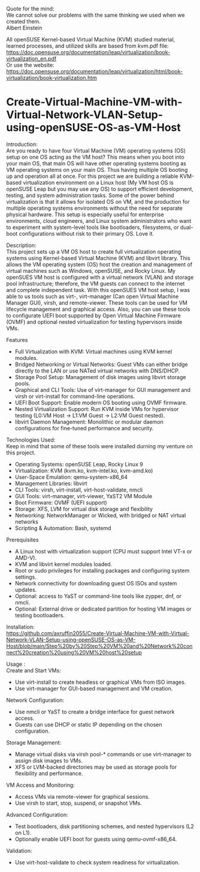 Quote for the mind:  
We cannot solve our problems with the same thinking we used when we created them.  
Albert Einstein

All openSUSE Kernel-based Virtual Machine (KVM) studied material, learned processes, and utilized skills are based from kvm.pdf file:   
https://doc.opensuse.org/documentation/leap/virtualization/book-virtualization_en.pdf   
Or use the website:   
[https://doc.opensuse.org/documentation/leap/virtualization/html/book-virtualization/book-virtualization.htm ](https://doc.opensuse.org/documentation/leap/virtualization/html/book-virtualization/book-virtualization.html)   

# Create-Virtual-Machine-VM-with-Virtual-Network-VLAN-Setup-using-openSUSE-OS-as-VM-Host

Introduction:  
Are you ready to have four Virtual Machine (VM) operating systems (OS) setup on one OS acting as the VM host? This means when you boot into your main OS, that main OS will have other operating systems booting as VM operating systems on your main OS. Thus having multiple OS booting up and operation all at once. For this project we are building a reliable KVM-based virtualization environment on a Linux host (My VM host OS is openSUSE Leap but you may use any OS) to support efficient development, testing, and system administration tasks. Some of the power behind virtualization is that it allows for isolated OS on VM, and the production for multiple operating systems environments without the need for separate physical hardware. This setup is especially useful for enterprise environments, cloud engineers, and Linux system administrators who want to experiment with system-level tools like bootloaders, filesystems, or dual-boot configurations without risk to their primary OS. Love it.


Description:  
This project sets up a VM OS host to create full virtualization operating systems using Kernel-based Virtual Machine (KVM) and libvirt library. This allows the VM operating system (OS) host the creation and management of virtual machines such as Windows, openSUSE, and Rocky Linux. My openSUES VM host is configured with a virtual network (VLAN) and storage pool infrastructure; therefore, the VM guests can connect to the internet and complete independent task. With this openSUES VM host setup, I was able to us tools such as virt-<subcommand>, virt-manager (Can open Virtual Machine Manager GUI), virsh, and remote-viewer. These tools can be used for VM lifecycle management and graphical access. Also, you can use these tools to configurate UEFI boot supported by Open Virtual Machine Firmware (OVMF) and optional nested virtualization for testing hypervisors inside VMs.

Features  
- Full Virtualization with KVM: Virtual machines using KVM kernel modules.
- Bridged Networking or Virtual Networks: Guest VMs can either bridge directly to the LAN or use NATed virtual networks with DNS/DHCP.
- Storage Pool Setup: Management of disk images using libvirt storage pools.
- Graphical and CLI Tools: Use of virt-manager for GUI management and virsh or virt-install for command-line operations.
- UEFI Boot Support: Enable modern OS booting using OVMF firmware.
- Nested Virtualization Support: Run KVM inside VMs for hypervisor testing (L0:VM Host → L1:VM Guest → L2:VM Guest nested).
- libvirt Daemon Management: Monolithic or modular daemon configurations for fine-tuned performance and security.

Technologies Used:  
Keep in mind that some of these tools were installed durning my venture on this project.
- Operating Systems: openSUSE Leap, Rocky Linux 9
- Virtualization: KVM (kvm.ko, kvm-intel.ko, kvm-amd.ko)
- User-Space Emulation: qemu-system-x86_64
- Management Libraries: libvirt
- CLI Tools: virsh, virt-install, virt-host-validate, nmcli
- GUI Tools: virt-manager, virt-viewer, YaST2 VM Module
- Boot Firmware: OVMF (UEFI support)
- Storage: XFS, LVM for virtual disk storage and flexibility
- Networking: NetworkManager or Wicked, with bridged or NAT virtual networks
- Scripting & Automation: Bash, systemd

Prerequisites
- A Linux host with virtualization support (CPU must support Intel VT-x or AMD-V).
- KVM and libvirt kernel modules loaded.
- Root or sudo privileges for installing packages and configuring system settings.
- Network connectivity for downloading guest OS ISOs and system updates.
- Optional: access to YaST or command-line tools like zypper, dnf, or nmcli. 
- Optional: External drive or dedicated partition for hosting VM images or testing bootloaders.

Installation:    
https://github.com/axruffin2055/Create-Virtual-Machine-VM-with-Virtual-Network-VLAN-Setup-using-openSUSE-OS-as-VM-Host/blob/main/Step%20by%20Step%20VM%20and%20Network%20connect%20creation%20using%20VM%20host%20setup

Usage :  
Create and Start VMs:
- Use virt-install to create headless or graphical VMs from ISO images.
- Use virt-manager for GUI-based management and VM creation.   

Network Configuration:
- Use nmcli or YaST to create a bridge interface for guest network access.
- Guests can use DHCP or static IP depending on the chosen configuration.    

Storage Management:
- Manage virtual disks via virsh pool-* commands or use virt-manager to assign disk images to VMs.
- XFS or LVM-backed directories may be used as storage pools for flexibility and performance.    

VM Access and Monitoring:
- Access VMs via remote-viewer for graphical sessions.
- Use virsh to start, stop, suspend, or snapshot VMs.          

Advanced Configuration:
- Test bootloaders, disk partitioning schemes, and nested hypervisors (L2 on L1).
- Optionally enable UEFI boot for guests using qemu-ovmf-x86_64.    

Validation:
- Use virt-host-validate to check system readiness for virtualization.

 
